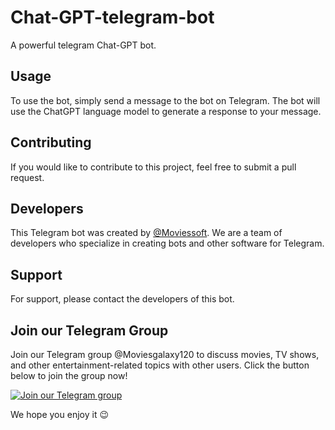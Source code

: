 # Chat-GPT-telegram-bot
A powerful telegram Chat-GPT bot.


## Usage

To use the bot, simply send a message to the bot on Telegram. The bot will use the ChatGPT language model to generate a response to your message.

## Contributing

If you would like to contribute to this project, feel free to submit a pull request.

## Developers

This Telegram bot was created by [@Moviessoft](https://t.me/Moviessoft). We are a team of developers who specialize in creating bots and other software for Telegram.

## Support

For support, please contact the developers of this bot.

## Join our Telegram Group

Join our Telegram group @Moviesgalaxy120 to discuss movies, TV shows, and other entertainment-related topics with other users. Click the button below to join the group now!

[![Join our Telegram group](https://img.shields.io/badge/Join-Telegram-blue)](https://t.me/Moviesgalaxy120)

We hope you enjoy it 😉